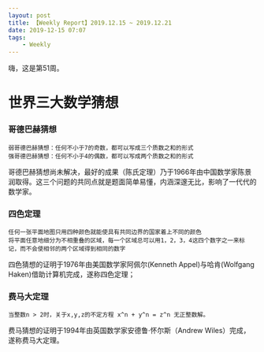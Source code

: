```yaml
---
layout: post
title: 【Weekly Report】2019.12.15 ~ 2019.12.21
date: 2019-12-15 07:07
tags:
    - Weekly
---
```


嗨，这是第51周。

# 世界三大数学猜想

### 哥德巴赫猜想

    弱哥德巴赫猜想：任何不小于7的奇数，都可以写成三个质数之和的形式
    强哥德巴赫猜想：任何不小于4的偶数，都可以写成两个质数之和的形式

哥德巴赫猜想尚未解决，最好的成果（陈氏定理）乃于1966年由中国数学家陈景润取得。这三个问题的共同点就是题面简单易懂，内涵深邃无比，影响了一代代的数学家。

### 四色定理

    任何一张平面地图只用四种颜色就能使具有共同边界的国家着上不同的颜色
    将平面任意地细分为不相重叠的区域，每一个区域总可以用1，2，3，4这四个数字之一来标记，而不会使相邻的两个区域得到相同的数字

四色猜想的证明于1976年由美国数学家阿佩尔(Kenneth Appel)与哈肯(Wolfgang Haken)借助计算机完成，遂称四色定理；

### 费马大定理

    当整数n > 2时，关于x,y,z的不定方程 x^n + y^n = z^n 无正整数解。

费马猜想的证明于1994年由英国数学家安德鲁·怀尔斯（Andrew Wiles）完成，遂称费马大定理。